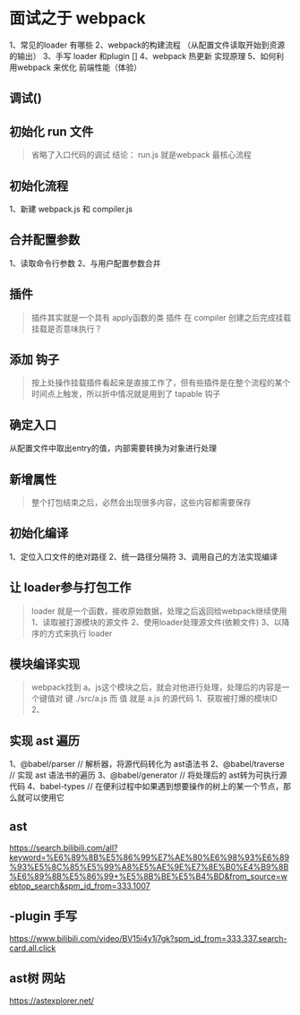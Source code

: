 # 面试之于 webpack

1、常见的loader 有哪些
2、webpack的构建流程 （从配置文件读取开始到资源的输出）
3、手写 loader 和plugin []
4、webpack 热更新 实现原理
5、如何利用webpack 来优化 前端性能（体验）

## 调试()

## 初始化 run 文件

> 省略了入口代码的调试
结论： run.js 就是webpack 最核心流程

## 初始化流程

 1、新建 webpack.js 和 compiler.js

## 合并配置参数

 1、读取命令行参数
 2、与用户配置参数合并

## 插件

 > 插件其实就是一个具有 apply函数的类
 > 插件 在 compiler 创建之后完成挂载
 > 挂载是否意味执行？

## 添加 钩子

 > 按上处操作挂载插件看起来是直接工作了，但有些插件是在整个流程的某个时间点上触发，所以折中情况就是用到了 tapable 钩子

## 确定入口

从配置文件中取出entry的值，内部需要转换为对象进行处理

## 新增属性

> 整个打包结束之后，必然会出现很多内容，这些内容都需要保存

## 初始化编译

1、定位入口文件的绝对路径
2、统一路径分隔符
3、调用自己的方法实现编译

## 让 loader参与打包工作

> loader 就是一个函数，接收原始数据，处理之后返回给webpack继续使用
 1、读取被打源模块的源文件
 2、使用loader处理源文件(依赖文件)
 3、以降序的方式来执行 loader

## 模块编译实现

 > webpack找到 a。js这个模块之后，就会对他进行处理，处理后的内容是一个键值对
 > 键 ./src/a.js 而 值 就是 a.js 的源代码
1、获取被打爆的模块ID
2、

## 实现 ast 遍历

1、@babel/parser  // 解析器，将源代码转化为 ast语法书
2、@babel/traverse  // 实现 ast 语法书的遍历
3、@babel/generator  //  将处理后的 ast转为可执行源代码
4、babel-types // 在便利过程中如果遇到想要操作的树上的某一个节点，那么就可以使用它

## ast

<https://search.bilibili.com/all?keyword=%E6%89%8B%E5%86%99%E7%AE%80%E6%98%93%E6%89%93%E5%8C%85%E5%99%A8%E5%AE%9E%E7%8E%B0%E4%B9%8B%E6%89%8B%E5%86%99+%E5%8B%BE%E5%B4%BD&from_source=webtop_search&spm_id_from=333.1007>

## -plugin 手写

<https://www.bilibili.com/video/BV15i4y1j7gk?spm_id_from=333.337.search-card.all.click>

## ast树 网站

<https://astexplorer.net/>
